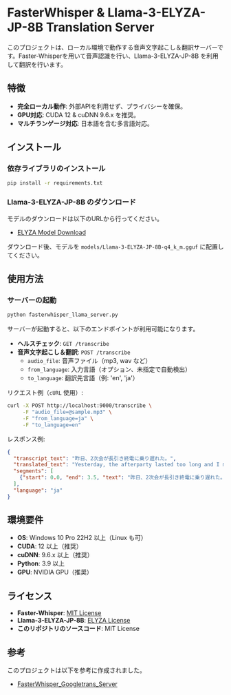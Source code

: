 # FasterWhisper & Llama-3-ELYZA-JP-8B Translation Server

このプロジェクトは、ローカル環境で動作する音声文字起こし＆翻訳サーバーです。Faster-Whisperを用いて音声認識を行い、Llama-3-ELYZA-JP-8B を利用して翻訳を行います。

## 特徴
- **完全ローカル動作**: 外部APIを利用せず、プライバシーを確保。
- **GPU対応**: CUDA 12 & cuDNN 9.6.x を推奨。
- **マルチランゲージ対応**: 日本語を含む多言語対応。

## インストール
### 依存ライブラリのインストール
```sh
pip install -r requirements.txt
```

### Llama-3-ELYZA-JP-8B のダウンロード
モデルのダウンロードは以下のURLから行ってください。
- [ELYZA Model Download](https://huggingface.co/elyza/llama-3-elyza-jp-8b)

ダウンロード後、モデルを `models/Llama-3-ELYZA-JP-8B-q4_k_m.gguf` に配置してください。

## 使用方法
### サーバーの起動
```sh
python fasterwhisper_llama_server.py
```

サーバーが起動すると、以下のエンドポイントが利用可能になります。
- **ヘルスチェック**: `GET /transcribe`
- **音声文字起こし＆翻訳**: `POST /transcribe`
  - `audio_file`: 音声ファイル（mp3, wav など）
  - `from_language`: 入力言語（オプション、未指定で自動検出）
  - `to_language`: 翻訳先言語（例: 'en', 'ja'）

リクエスト例（`cURL` 使用）:
```sh
curl -X POST http://localhost:9000/transcribe \
     -F "audio_file=@sample.mp3" \
     -F "from_language=ja" \
     -F "to_language=en"
```

レスポンス例:
```json
{
  "transcript_text": "昨日、2次会が長引き終電に乗り遅れた。",
  "translated_text": "Yesterday, the afterparty lasted too long and I missed the last train.",
  "segments": [
    {"start": 0.0, "end": 3.5, "text": "昨日、2次会が長引き終電に乗り遅れた。"}
  ],
  "language": "ja"
}
```

## 環境要件
- **OS**: Windows 10 Pro 22H2 以上（Linux も可）
- **CUDA**: 12 以上（推奨）
- **cuDNN**: 9.6.x 以上（推奨）
- **Python**: 3.9 以上
- **GPU**: NVIDIA GPU（推奨）

## ライセンス
- **Faster-Whisper**: [MIT License](https://github.com/ggerganov/whisper.cpp/blob/main/LICENSE)
- **Llama-3-ELYZA-JP-8B**: [ELYZA License](https://huggingface.co/elyza/llama-3-elyza-jp-8b)
- **このリポジトリのソースコード**: MIT License

## 参考
このプロジェクトは以下を参考に作成されました。
- [FasterWhisper_Googletrans_Server](https://github.com/omicronware/FasterWhisper_Googletrans_Server/)

